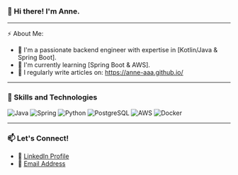 ### 👋 Hi there! I'm Anne.
---

⚡ About Me:

- 🔭 I'm a passionate backend engineer with expertise in [Kotlin/Java & Spring Boot].
- 🌱 I'm currently learning [Spring Boot & AWS].
- 📝  I regularly write articles on: https://anne-aaa.github.io/
---

### 🚀 Skills and Technologies
![Java](https://img.shields.io/badge/-Java-007396?style=flat-square&logo=java)
![Spring](https://img.shields.io/badge/-Spring-6DB33F?style=flat-square&logo=spring&logoColor=white)
![Python](https://img.shields.io/badge/-Python-3776AB?style=flat-square&logo=python&logoColor=white)
![PostgreSQL](https://img.shields.io/badge/-PostgreSQL-336791?style=flat-square&logo=postgresql)
![AWS](https://img.shields.io/badge/-AWS-232F3E?style=flat-square&logo=amazon-aws&logoColor=white)
![Docker](https://img.shields.io/badge/-Docker-2496ED?style=flat-square&logo=docker&logoColor=white)

---

### 📫 Let's Connect!

- 💼 [LinkedIn Profile](www.linkedin.com/in/keyu-chen-120472309)
- 📧 [Email Address]([keyu1589@gmail.com](keyu1589@gmail.com))
